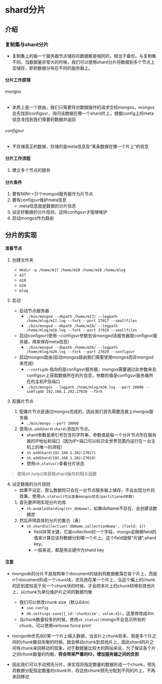 # shard分片

## 介绍

### 复制集与shard分片
- 复制集上的每一个服务器节点储存的数据都是相同的，相当于备份。与复制集不同，当数据量非常大的时候，我们可以使用shard分片将数据到多个节点上去储存，即把数据分布在不同的服务器上。

#### 分片工作原理
###### mongos
- 本质上是一个路由，我们只需要将对数据操作的请求交给mongos，mongos会先找到configsvr，询问该数据在哪一个shard片上，根据config上的meta信息寻找到我们需要的数据并返回

###### configsvr
- 不存储真正的数据，存储的是meta信息及“某条数据在哪一个片上”的信息


#### 分片工作流程
1. 建立多个节点的服务

#### 分片条件
1. 要有N(N>=2)个mongod服务器作为片节点
2. 要有configsvr维护meta信息
	- meta信息就是数据的分片信息
3. 设定好数据的分片规则，这样configsvr才能够维护
4. 启动mongos作为路由


## 分片的实现


#### 准备节点
1. 创建文件夹
	- `mkdir -p /home/m17 /home/m18 /home/m20 /home/mlog`
	- `m17`
	- `m18`
	- `m20`
	- `mlog`
2. 启动
	- 启动节点服务器
		- `./bin/mongod --dbpath /home/m17/ --logpath /home/mlog/m17.log --fork --port 27017 --smallfiles`
		- `./bin/mongod --dbpath /home/m18/ --logpath /home/mlog/m18.log --fork --port 27018 --smallfiles`
	- 启动configsvr(使用--configsvr参数告诉mongod该服务器是configsvr服务器，用来保存meta信息)
		- `./bin/mongod --dbpath /home/m20/ --logpath /home/mlog/m20.log --fork --port 27020 --configsvr`
	- 启动mongos路由(启动mongos路由我们需要使用mongos而非mongod来完成)
		- `--configdb` 指向的是configsvr服务器，mongos需要通过此参数来去configsvr上获取数据所在的片信息，参数的值是configsvr服务器所在的主机IP及端口
		- `./bin/mongos --logpath /home/mlog/m30.log --port 30000 --comfigdb 192.168.1.202.27020 --fork`

3. 配置片节点
	1. 配置片节点是通过mongos完成的，因此我们首先需要连接上mongos服务器
		- `./bin/mongo --port 30000`
	2. 使用`sh.addShard(shard)`添加片节点。
		- shard参数是用引号包含的字符串，参数值是每一个分片节点所在服务器的IP地址和端口（因为IP+端口可以标识全世界范围内运行在一台主机上的唯一的进程）
		- `sh.addShard(192.168.1.202:27017)`
		- `sh.addShard(192.168.1.202:27018)`  
		- 使用`sh.status()`查看分片状态

> 使用sh.help()来获取shard操作的相关函数


4. 设定数据的分片规则
	- 如果不设定，那么数据将只会在一台节点服务器上储存，不会出现分片的效果。使用`sh.status()可以查看mongos状态(partitioned参数)`
	1. 首先要声明实现分片的库
		- `sh.enableSharding(str_dbName)`，如果dbName不存在，会创建该数据库
	2.  然后声明具体的分片的集合（表）
		- `sh.shardCollection('dbName.collectionName', {field: 1})`
			- field非常关键，它是collection的一个字段，mongo会根据field的值来计算应该将数据分到哪一个片上。这个field就做"片键",shard key。
			- 一般来说，都是用主键作为shard key


#### 注意
- mongodb的分片不是按照单个document的级别将数据散落在各个片上，而是n个document形成一个`chunk`块，优先放在某一个片上，当这个偏上的chunk的区别度较高于另一个chunk块的时候，才会把本片上的chunk转移到其他片上，以chunk为单位维护片之间的数据均衡
	- 我们可以修改chunk size（默认64m）
		- `use config`
		- `db.settings.save({_id:'chunksize', value:4})`，这里修改成4m
	- 当chunk数量较多的时候，使用`sh.status()`mongo不会显示所有的chunk，可以使用verbose force print


- mongodb优先向0某一个片上插入数据，当该片上chunk较多，倒是多个片之间的chunk数目失衡的时候，就会移动chunk到其他片上，因此shard的片之间有chunk来回移动的现象，对于数据量比较大的网站来说，为了保证各个片之间chunk数量的均衡，**将会带来严重的IO，增加服务器之间的负担**
- 因此我们可以手动预先分片，来实现将指定数量的数据形成一个chunk，预先将数据分配指定数量的chunk中，将这些chunk预先分配到不同的片上，不再来回移动